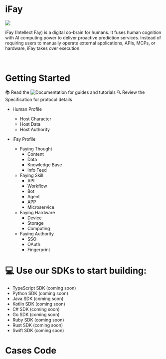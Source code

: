# iFay

![](https://github.com/user-attachments/assets/6e5f7949-44c0-46d6-bc62-38df4566e9e6)

iFay (Intellect Fay) is a digital co-brain for humans. It fuses human cognition with AI computing power to deliver proactive prediction services. Instead of requiring users to manually operate external applications, APIs, MCPs, or hardware, iFay takes over execution. 

<br>

# Getting Started
📚 Read the ![Documentation](https://github.com/jahguo/iFay/wiki) for guides and tutorials
🔍 Review the Specification for protocol details
- Human Profile
  - Host Character
  - Host Data
  - Host Authority


- iFay Profile
  - Faying Thought
    - Content
    - Data
    - Knowledge Base
    - Info Feed
  - Faying Skill
    - API
    - Workflow
    - Bot
    - Agent
    - APP
    - Microservice  
  - Faying Hardware
    - Device
    - Storage
    - Computing
  - Faying Authority
    - SSO
    - OAuth
    - Fingerprint



# 💻 Use our SDKs to start building:
- TypeScript SDK (coming soon)
- Python SDK (coming soon)
- Java SDK (coming soon)
- Kotlin SDK (coming soon)
- C# SDK (coming soon)
- Go SDK (coming soon)
- Ruby SDK (coming soon)
- Rust SDK (coming soon)
- Swift SDK (coming soon)

# Cases Code

